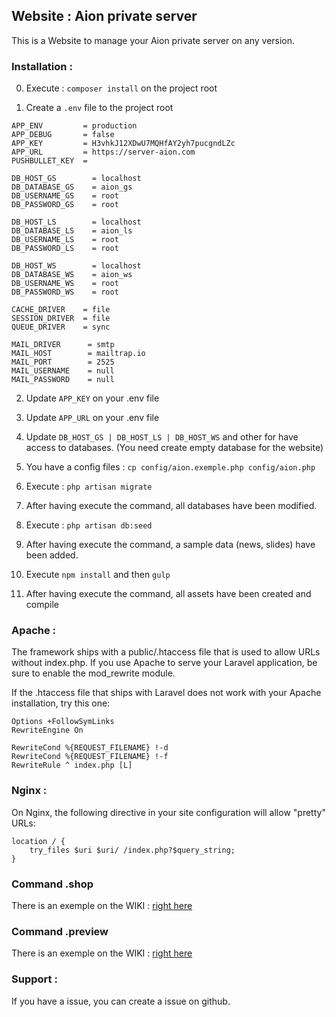 ## Website : Aion private server
This is a Website to manage your Aion private server on any version.

### Installation :

0. Execute : ```composer install``` on the project root

1. Create a ```.env``` file to the project root

```
APP_ENV         = production
APP_DEBUG       = false
APP_KEY         = H3vhkJ12XDwU7MQHfAY2yh7pucgndLZc
APP_URL         = https://server-aion.com
PUSHBULLET_KEY  =

DB_HOST_GS        = localhost
DB_DATABASE_GS    = aion_gs
DB_USERNAME_GS    = root
DB_PASSWORD_GS    = root

DB_HOST_LS        = localhost
DB_DATABASE_LS    = aion_ls
DB_USERNAME_LS    = root
DB_PASSWORD_LS    = root

DB_HOST_WS        = localhost
DB_DATABASE_WS    = aion_ws
DB_USERNAME_WS    = root
DB_PASSWORD_WS    = root

CACHE_DRIVER    = file
SESSION_DRIVER  = file
QUEUE_DRIVER    = sync

MAIL_DRIVER      = smtp
MAIL_HOST        = mailtrap.io
MAIL_PORT        = 2525
MAIL_USERNAME    = null
MAIL_PASSWORD    = null
```

2. Update ```APP_KEY``` on your .env file

3. Update ```APP_URL``` on your .env file

4. Update ```DB_HOST_GS | DB_HOST_LS | DB_HOST_WS``` and other for have access to databases. (You need create empty database for the website)

4. You have a config files : ```cp config/aion.exemple.php config/aion.php```

5. Execute : ```php artisan migrate```

6. After having execute the command, all databases have been modified.

7. Execute : ```php artisan db:seed```

8. After having execute the command, a sample data (news, slides) have been added.

9. Execute ```npm install``` and then ```gulp```

10. After having execute the command, all assets have been created and compile

### Apache :
The framework ships with a public/.htaccess file that is used to allow URLs without index.php. If you use Apache to serve your Laravel application, be sure to enable the mod_rewrite module.

If the .htaccess file that ships with Laravel does not work with your Apache installation, try this one:
```
Options +FollowSymLinks
RewriteEngine On

RewriteCond %{REQUEST_FILENAME} !-d
RewriteCond %{REQUEST_FILENAME} !-f
RewriteRule ^ index.php [L]
```

### Nginx :
On Nginx, the following directive in your site configuration will allow "pretty" URLs:
```
location / {
    try_files $uri $uri/ /index.php?$query_string;
}
```

### Command .shop
There is an exemple on the WIKI : [right here](https://github.com/)

### Command .preview
There is an exemple on the WIKI : [right here](https://github.com/)

### Support :

If you have a issue, you can create a issue on github.
